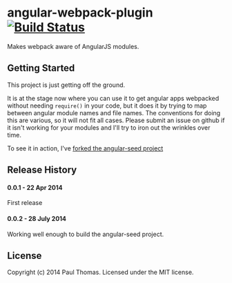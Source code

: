 # angular-webpack-plugin [![Build Status](https://travis-ci.org/stackfull/angular-webpack-plugin.png?branch=master)](https://travis-ci.org/stackfull/angular-webpack-plugin)

Makes webpack aware of AngularJS modules.

## Getting Started
This project is just getting off the ground.

It is at the stage now where you can use it to get angular apps webpacked without needing `require()` in your code, but it does it by trying to map between angular module names and file names. The conventions for doing this are various, so it will not fit all cases. Please submit an issue on github if it isn't working for your modules and I'll try to iron out the wrinkles over time.

To see it in action, I've [forked the angular-seed project](https://github.com/stackfull/angular-seed)


## Release History

#### 0.0.1 - 22 Apr 2014
First release

#### 0.0.2 - 28 July 2014
Working well enough to build the angular-seed project.


## License
Copyright (c) 2014 Paul Thomas. Licensed under the MIT license.
